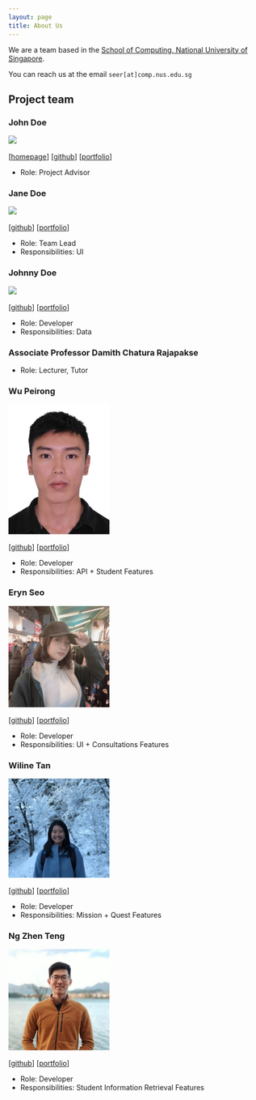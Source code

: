 ```yaml
---
layout: page
title: About Us
---
```


We are a team based in the [School of Computing, National University of Singapore](http://www.comp.nus.edu.sg).

You can reach us at the email `seer[at]comp.nus.edu.sg`

## Project team

### John Doe

<img src="images/johndoe.png" width="200px">

[[homepage](http://www.comp.nus.edu.sg/~damithch)]
[[github](https://github.com/johndoe)]
[[portfolio](team/johndoe.md)]

* Role: Project Advisor

### Jane Doe

<img src="images/johndoe.png" width="200px">

[[github](http://github.com/johndoe)]
[[portfolio](team/johndoe.md)]

* Role: Team Lead
* Responsibilities: UI

### Johnny Doe

<img src="images/johndoe.png" width="200px">

[[github](http://github.com/johndoe)] [[portfolio](team/johndoe.md)]

* Role: Developer
* Responsibilities: Data

### Associate Professor Damith Chatura Rajapakse

* Role: Lecturer, Tutor

### Wu Peirong

<img src="images/peironggg.png" width="200px">

[[github](http://github.com/peironggg)]
[[portfolio](team/peironggg.md)]

* Role: Developer
* Responsibilities: API + Student Features

### Eryn Seo

<img src="images/wireseo.png" width="200px">

[[github](http://github.com/wireseo)]
[[portfolio](team/wireseo.md)]

* Role: Developer
* Responsibilities: UI + Consultations Features

### Wiline Tan

<img src="images/wilinetan.png" width="200px">

[[github](http://github.com/wilinetan)]
[[portfolio](team/wilinetan.md)]

* Role: Developer
* Responsibilities: Mission + Quest Features

### Ng Zhen Teng

<img src="images/ngzhenteng.png" width="200px">

[[github](http://github.com/ngzhenteng)]
[[portfolio](team/ngzhenteng.md)]

* Role: Developer
* Responsibilities: Student Information Retrieval Features

